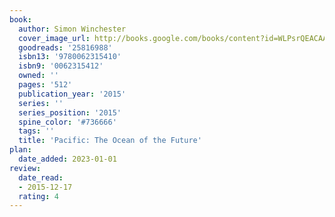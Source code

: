 ```yaml
---
book:
  author: Simon Winchester
  cover_image_url: http://books.google.com/books/content?id=WLPsrQEACAAJ&printsec=frontcover&img=1&zoom=1&source=gbs_api
  goodreads: '25816988'
  isbn13: '9780062315410'
  isbn9: '0062315412'
  owned: ''
  pages: '512'
  publication_year: '2015'
  series: ''
  series_position: '2015'
  spine_color: '#736666'
  tags: ''
  title: 'Pacific: The Ocean of the Future'
plan:
  date_added: 2023-01-01
review:
  date_read:
  - 2015-12-17
  rating: 4
---
```

